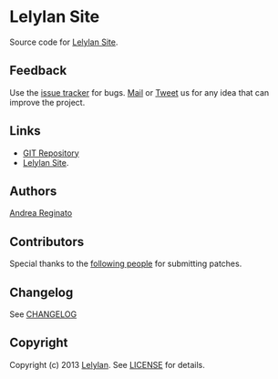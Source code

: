 # Lelylan Site

Source code for [Lelylan Site](http://lelylan.com).


## Feedback

Use the [issue tracker](http://github.com/lelylan/site/issues) for bugs.
[Mail](mailto:touch@lelylan.com) or [Tweet](http://twitter.com/lelylan) us for any idea that can improve the project.


## Links

* [GIT Repository](http://github.com/lelylan/www)
* [Lelylan Site](http://lelylan.com).


## Authors

[Andrea Reginato](http://twitter.com/andreareginato)


## Contributors

Special thanks to the [following people](https://github.com/lelylan/www/contributors) for submitting patches.


## Changelog

See [CHANGELOG](https://github.com/lelylan/site/blob/master/CHANGELOG.md)


## Copyright

Copyright (c) 2013 [Lelylan](http://lelylan.com).
See [LICENSE](https://github.com/lelylan/site/blob/master/LICENSE.md) for details.
